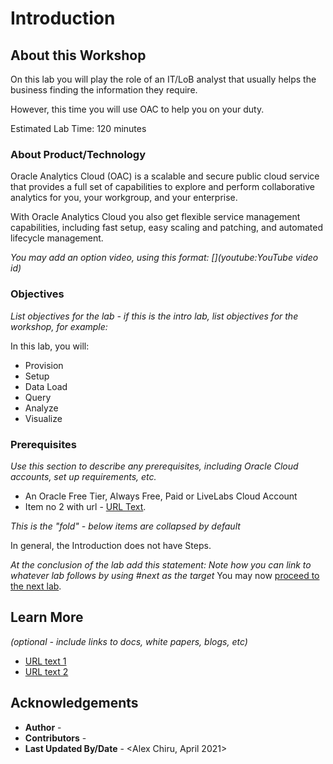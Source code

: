 # Introduction

## About this Workshop

On this lab you will play the role of an IT/LoB analyst that usually helps the business finding the information they require.

However, this time you will use OAC to help you on your duty.


Estimated Lab Time: 120 minutes

### About Product/Technology

Oracle Analytics Cloud (OAC) is a scalable and secure public cloud service that provides a full set of capabilities to explore and perform collaborative analytics for you, your workgroup, and your enterprise.

With Oracle Analytics Cloud you also get flexible service management capabilities, including fast setup, easy scaling and patching, and automated lifecycle management.

*You may add an option video, using this format: [](youtube:YouTube video id)*

  [](youtube:zNKxJjkq0Pw)

### Objectives

*List objectives for the lab - if this is the intro lab, list objectives for the workshop, for example:*

In this lab, you will:
* Provision
* Setup
* Data Load
* Query
* Analyze
* Visualize

### Prerequisites

*Use this section to describe any prerequisites, including Oracle Cloud accounts, set up requirements, etc.*

* An Oracle Free Tier, Always Free, Paid or LiveLabs Cloud Account
* Item no 2 with url - [URL Text](https://www.oracle.com).

*This is the "fold" - below items are collapsed by default*

In general, the Introduction does not have Steps.

*At the conclusion of the lab add this statement: Note how you can link to whatever lab follows by using #next as the target*
You may now [proceed to the next lab](#next).

## Learn More

*(optional - include links to docs, white papers, blogs, etc)*

* [URL text 1](http://docs.oracle.com)
* [URL text 2](http://docs.oracle.com)

## Acknowledgements
* **Author** - <Aydin Heydari>
* **Contributors** -  <Mahira Galal>
* **Last Updated By/Date** - <Alex Chiru, April 2021>
